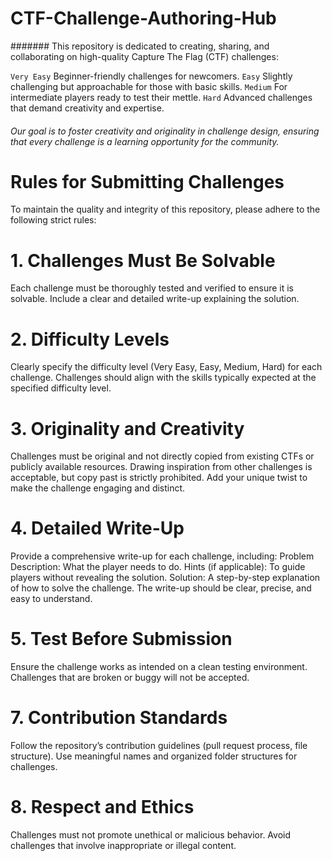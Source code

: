 # CTF-Challenge-Authoring-Hub

####### This repository is dedicated to creating, sharing, and collaborating on high-quality Capture The Flag (CTF) challenges:

``Very Easy`` Beginner-friendly challenges for newcomers.
``Easy`` Slightly challenging but approachable for those with basic skills.
``Medium`` For intermediate players ready to test their mettle.
``Hard`` Advanced challenges that demand creativity and expertise.

###### Our goal is to foster creativity and originality in challenge design, ensuring that every challenge is a learning opportunity for the community.

# Rules for Submitting Challenges

To maintain the quality and integrity of this repository, please adhere to the following strict rules:

# 1. Challenges Must Be Solvable
Each challenge must be thoroughly tested and verified to ensure it is solvable.
Include a clear and detailed write-up explaining the solution.

# 2. Difficulty Levels
Clearly specify the difficulty level (Very Easy, Easy, Medium, Hard) for each challenge.
Challenges should align with the skills typically expected at the specified difficulty level.

# 3. Originality and Creativity
Challenges must be original and not directly copied from existing CTFs or publicly available resources.
Drawing inspiration from other challenges is acceptable, but copy past is strictly prohibited.
Add your unique twist to make the challenge engaging and distinct.

# 4. Detailed Write-Up
Provide a comprehensive write-up for each challenge, including:
Problem Description: What the player needs to do.
Hints (if applicable): To guide players without revealing the solution.
Solution: A step-by-step explanation of how to solve the challenge.
The write-up should be clear, precise, and easy to understand.

# 5. Test Before Submission
Ensure the challenge works as intended on a clean testing environment.
Challenges that are broken or buggy will not be accepted.

# 7. Contribution Standards
Follow the repository’s contribution guidelines (pull request process, file structure).
Use meaningful names and organized folder structures for challenges.

# 8. Respect and Ethics
Challenges must not promote unethical or malicious behavior.
Avoid challenges that involve inappropriate or illegal content.

